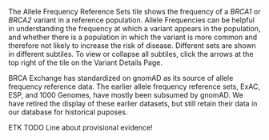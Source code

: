 The Allele Frequency Reference Sets tile shows the frequency of a _BRCA1_ or _BRCA2_ variant in a reference population. Allele Frequencies can be helpful in understanding the frequency at which a variant appears in the population, and whether there is a population in which the variant is more common and therefore not likely to increase the risk of disease. Different sets are shown in different subtiles. To view or collapse all subtiles, click the arrows at the top right of the tile on the Variant Details Page. 

BRCA Exchange has standardized on gnomAD as its source of allele frequency reference data.  The earlier allele frequency reference sets, ExAC, ESP, and 1000 Genomes, have mostly been subsumed by gnomAD.  We have retired the display of these earlier datasets, but still retain their data in our database for historical puposes.

ETK TODO Line about provisional evidence!
